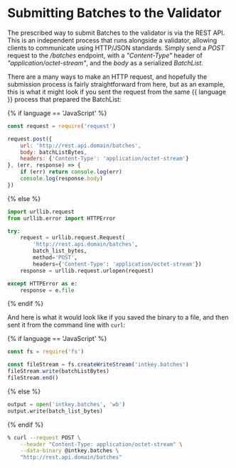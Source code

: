 # Submitting Batches to the Validator

The prescribed way to submit Batches to the validator is via the REST
API. This is an independent process that runs alongside a validator,
allowing clients to communicate using HTTP/JSON standards. Simply send a
*POST* request to the */batches* endpoint, with a *\"Content-Type\"*
header of *\"application/octet-stream\"*, and the *body* as a serialized
*BatchList*.

There are a many ways to make an HTTP request, and hopefully the
submission process is fairly straightforward from here, but as an
example, this is what it might look if you sent the request from the
same {{ language }} process that prepared the BatchList:

{% if language == \'JavaScript\' %}

``` javascript
const request = require('request')

request.post({
    url: 'http://rest.api.domain/batches',
    body: batchListBytes,
    headers: {'Content-Type': 'application/octet-stream'}
}, (err, response) => {
    if (err) return console.log(err)
    console.log(response.body)
})
```

{% else %}

``` python
import urllib.request
from urllib.error import HTTPError

try:
    request = urllib.request.Request(
        'http://rest.api.domain/batches',
        batch_list_bytes,
        method='POST',
        headers={'Content-Type': 'application/octet-stream'})
    response = urllib.request.urlopen(request)

except HTTPError as e:
    response = e.file
```

{% endif %}

And here is what it would look like if you saved the binary to a file,
and then sent it from the command line with `curl`:

{% if language == \'JavaScript\' %}

``` javascript
const fs = require('fs')

const fileStream = fs.createWriteStream('intkey.batches')
fileStream.write(batchListBytes)
fileStream.end()
```

{% else %}

``` python
output = open('intkey.batches', 'wb')
output.write(batch_list_bytes)
```

{% endif %}

``` bash
% curl --request POST \
    --header "Content-Type: application/octet-stream" \
    --data-binary @intkey.batches \
    "http://rest.api.domain/batches"
```

<!--
  Licensed under Creative Commons Attribution 4.0 International License
  https://creativecommons.org/licenses/by/4.0/
-->
